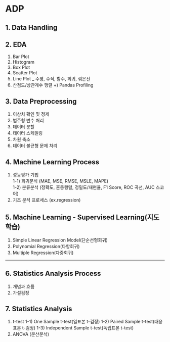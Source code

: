 # ADP
## 1. Data Handling

## 2. EDA
1) Bar Plot
2) Histogram
3) Box Plot
4) Scatter Plot
5) Line Plot _ 수평, 수직, 함수, 회귀, 꺾은선
6) 산점도/상관계수 행렬
+) Pandas Profiling

## 3. Data Preprocessing
1) 이상치 확인 및 정제
2) 범주형 변수 처리
3) 데이터 분할
4) 데이터 스케일링
5) 차원 축소
6) 데이터 불균형 문제 처리

## 4. Machine Learning Process
1) 성능평가 기법  
   1-1) 회귀분석 (MAE, MSE, RMSE, MSLE, MAPE)  
   1-2) 분류분석 (정확도, 혼동행렬, 정밀도/재현율, F1 Score, ROC 곡선, AUC 스코어)
2) 기초 분석 프로세스 (ex.regression)

## 5. Machine Learning - Supervised Learning(지도학습)
1) Simple Linear Regression Model(단순선형회귀)
2) Polynomial Regression(다항회귀)
3) Multiple Regression(다중회귀)

--- 

## 6. Statistics Analysis Process
1) 개념과 흐름
2) 가설검정

## 7. Statistics Analysis
1) t-test
   1-1) One Sample t-test(일표본 t-검정)
   1-2) Paired Sample t-test(대응표본 t-검정)
   1-3) Independent Sample t-test(독립표본 t-test)
2) ANOVA (분산분석)
